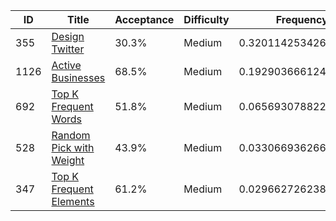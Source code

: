 |ID|Title|Acceptance|Difficulty|Frequency|
|----|-----|----|---|---|
|355|[Design Twitter]( https://leetcode.com/problems/design-twitter)|30.3%|Medium|0.32011425342610905|
|1126|[Active Businesses]( https://leetcode.com/problems/active-businesses)|68.5%|Medium|0.19290366612449156|
|692|[Top K Frequent Words]( https://leetcode.com/problems/top-k-frequent-words)|51.8%|Medium|0.06569307882287406|
|528|[Random Pick with Weight]( https://leetcode.com/problems/random-pick-with-weight)|43.9%|Medium|0.03306693626657339|
|347|[Top K Frequent Elements]( https://leetcode.com/problems/top-k-frequent-elements)|61.2%|Medium|0.029662726238554857|

